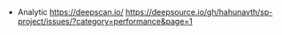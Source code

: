 ##

- Analytic
  https://deepscan.io/
  https://deepsource.io/gh/hahunavth/sp-project/issues/?category=performance&page=1

<!-- -r dotenv-flow/config -->

